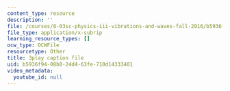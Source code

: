 ```yaml
---
content_type: resource
description: ''
file: /courses/8-03sc-physics-iii-vibrations-and-waves-fall-2016/b5936f9408b024d463fe710d14333401_1JeBWHzrRD4.srt
file_type: application/x-subrip
learning_resource_types: []
ocw_type: OCWFile
resourcetype: Other
title: 3play caption file
uid: b5936f94-08b0-24d4-63fe-710d14333401
video_metadata:
  youtube_id: null
---
```


